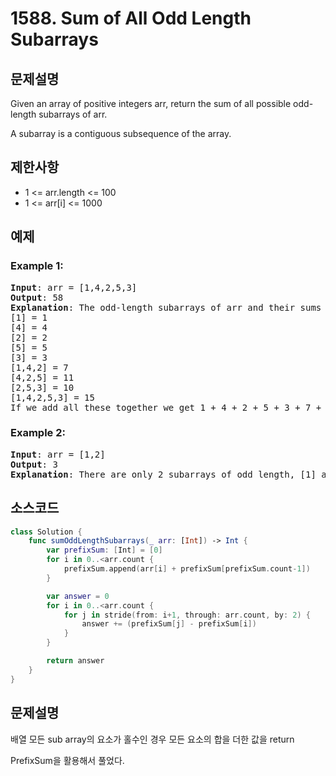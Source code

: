 # 1588. Sum of All Odd Length Subarrays

## 문제설명
Given an array of positive integers arr, return the sum of all possible odd-length subarrays of arr.

A subarray is a contiguous subsequence of the array.

## 제한사항
- 1 <= arr.length <= 100
- 1 <= arr[i] <= 1000

## 예제
### Example 1:
<pre>
<b>Input</b>: arr = [1,4,2,5,3]
<b>Output</b>: 58
<b>Explanation</b>: The odd-length subarrays of arr and their sums are:
[1] = 1
[4] = 4
[2] = 2
[5] = 5
[3] = 3
[1,4,2] = 7
[4,2,5] = 11
[2,5,3] = 10
[1,4,2,5,3] = 15
If we add all these together we get 1 + 4 + 2 + 5 + 3 + 7 + 11 + 10 + 15 = 58
</pre>

### Example 2:
<pre>
<b>Input</b>: arr = [1,2]
<b>Output</b>: 3
<b>Explanation</b>: There are only 2 subarrays of odd length, [1] and [2]. Their sum is 3.
</pre>

## 소스코드
```Swift
class Solution {
    func sumOddLengthSubarrays(_ arr: [Int]) -> Int {
        var prefixSum: [Int] = [0]
        for i in 0..<arr.count {
            prefixSum.append(arr[i] + prefixSum[prefixSum.count-1])
        }

        var answer = 0
        for i in 0..<arr.count {
            for j in stride(from: i+1, through: arr.count, by: 2) {
                answer += (prefixSum[j] - prefixSum[i])
            }
        }

        return answer
    }
}
```

## 문제설명
배열 모든 sub array의 요소가 홀수인 경우 모든 요소의 합을 더한 값을 return

PrefixSum을 활용해서 풀었다.